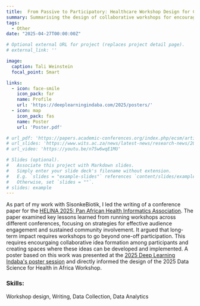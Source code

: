 ```yaml
---
title:  From Passive to Participatory: Healthcare Workshop Design for Continued Community Engagement
summary: Summarising the design of collaborative workshops for encouraging community building.
tags:
  - Other
date: "2025-04-27T00:00:00Z"

# Optional external URL for project (replaces project detail page).
# external_link: ''

image:
  caption: Tali Weinstein
  focal_point: Smart

links:
  - icon: face-smile
    icon_pack: far
    name: Profile
    url: 'https://deeplearningindaba.com/2025/posters/'
  - icon: map
    icon_pack: fas
    name: Poster
    url: 'Poster.pdf'

# url_pdf: 'https://papers.academic-conferences.org/index.php/ecsm/article/view/299'
# url_slides: 'https://www.wits.ac.za/news/latest-news/research-news/2021/2021-11/eie-open-day-2021.html'
# url_video: 'https://youtu.be/n75w6wqE1MU'

# Slides (optional).
#   Associate this project with Markdown slides.
#   Simply enter your slide deck's filename without extension.
#   E.g. `slides = "example-slides"` references `content/slides/example-slides.md`.
#   Otherwise, set `slides = ""`.
# slides: example
---
```


As part of my work with SisonkeBiotik, I led the writing of a conference paper for the [HELINA 2025: Pan African Health Informatics Association](http://easychair.org/cfp.org/cfp/HELINA2025). The paper examined key lessons learned from running workshops across different conferences, focusing on strategies for effective audience engagement and sustained community involvement. It argued that long-term impact requires workshops to go beyond one-off participation. This requires encourgaing collaborative idea formation among participants and creating spaces where these ideas can be developed and implemented. A poster based on this work was presented at the [2025 Deep Learning Indaba's poster session](https://deeplearningindaba.com/2025/posters/)
 and directly informed the design of the 2025 Data Science for Health in Africa Workshop.

### Skills: 
Workshop design, Writing, Data Collection, Data Analytics

